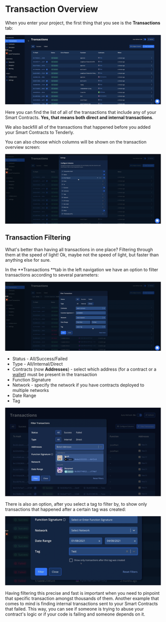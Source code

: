 # Transaction Overview

When you enter your project, the first thing that you see is the **Transactions** tab:

![](<../../.gitbook/assets/Screenshot 2021-10-14 at 15.16.56.png>)

Here you can find the list of all of the transactions that include any of your Smart Contracts. **Yes, that means both direct and internal transactions**.

We also backfill all of the transactions that happened before you added your Smart Contracts to Tenderly.

You can also choose which columns will be shown on the transaction overview screen:

![](<../../.gitbook/assets/Screenshot 2021-10-14 at 15.16.23.png>)

## Transaction Filtering

What's better than having all transactions in one place? Filtering through them at the speed of light! Ok, maybe not the speed of light, but faster than anything else for sure.

In the **Transactions **tab in the left navigation we have an option to filter transactions according to several parameters:

![](<../../.gitbook/assets/Screenshot 2021-10-14 at 15.08.19.png>)

* Status - All/Success/Failed
* Type - All/Internal/Direct
* Contracts (now **Addresses**) - select which address (for a contract or a [wallet](../wallets/)) must be present in the transaction
* Function Signature
* Network - specify the network if you have contracts deployed to multiple networks
* Date Range
* Tag

![](<../../.gitbook/assets/image (70).png>)

There is also an option, after you select a tag to filter by, to show only transactions that happened after a certain tag was created:

![](<../../.gitbook/assets/Screenshot 2021-10-14 at 15.10.19.png>)

Having filtering this precise and fast is important when you need to pinpoint that specific transaction amongst thousands of them. Another example that comes to mind is finding internal transactions sent to your Smart Contracts that failed. This way, you can see if someone is trying to abuse your contract's logic or if your code is failing and someone depends on it.
